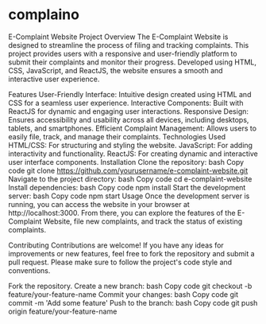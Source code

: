 # complaino
E-Complaint Website
Project Overview
The E-Complaint Website is designed to streamline the process of filing and tracking complaints. This project provides users with a responsive and user-friendly platform to submit their complaints and monitor their progress. Developed using HTML, CSS, JavaScript, and ReactJS, the website ensures a smooth and interactive user experience.

Features
User-Friendly Interface: Intuitive design created using HTML and CSS for a seamless user experience.
Interactive Components: Built with ReactJS for dynamic and engaging user interactions.
Responsive Design: Ensures accessibility and usability across all devices, including desktops, tablets, and smartphones.
Efficient Complaint Management: Allows users to easily file, track, and manage their complaints.
Technologies Used
HTML/CSS: For structuring and styling the website.
JavaScript: For adding interactivity and functionality.
ReactJS: For creating dynamic and interactive user interface components.
Installation
Clone the repository:
bash
Copy code
git clone https://github.com/yourusername/e-complaint-website.git
Navigate to the project directory:
bash
Copy code
cd e-complaint-website
Install dependencies:
bash
Copy code
npm install
Start the development server:
bash
Copy code
npm start
Usage
Once the development server is running, you can access the website in your browser at http://localhost:3000. From there, you can explore the features of the E-Complaint Website, file new complaints, and track the status of existing complaints.

Contributing
Contributions are welcome! If you have any ideas for improvements or new features, feel free to fork the repository and submit a pull request. Please make sure to follow the project's code style and conventions.

Fork the repository.
Create a new branch:
bash
Copy code
git checkout -b feature/your-feature-name
Commit your changes:
bash
Copy code
git commit -m 'Add some feature'
Push to the branch:
bash
Copy code
git push origin feature/your-feature-name
